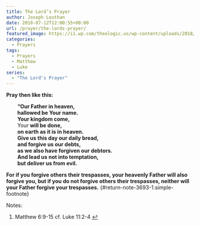 ```yaml
---
title: The Lord’s Prayer
author: Joseph Louthan
date: 2018-07-12T12:00:55+00:00
url: /prayer/the-lords-prayer/
featured_image: https://i1.wp.com/theologic.us/wp-content/uploads/2018/07/ManPrayingForCityHD-1344-x-756-.jpg?resize=825%2C510
categories:
  - Prayers
tags:
  - Prayers
  - Matthew
  - Luke
series:
  - "The Lord's Prayer"
---
```

**Pray then like this:**

<p style="padding-left: 30px;">
  <strong>“Our Father in heaven,</strong><br /> <strong>hallowed be Your name.</strong><br /> <strong>Your kingdom come,</strong><br /> Your<strong> will be done,</strong><br /> <strong>on earth as it is in heaven.</strong><br /> <strong>Give us this day our daily bread,</strong><br /> <strong>and forgive us our debts,</strong><br /> <strong>as we also have forgiven our debtors.</strong><br /> <strong>And lead us not into temptation,</strong><br /> <strong>but deliver us from evil.</strong>
</p>

**For if you forgive others their trespasses, your heavenly Father will also forgive you, but if you do not forgive others their trespasses, neither will your Father forgive your trespasses.** [][1]{#return-note-3693-1.simple-footnote}

<div class="simple-footnotes">
  <p class="notes">
    Notes:
  </p>
  
  <ol>
    <li id="note-3693-1">
      Matthew 6:9-15 cf. Luke 11:2-4 <a href="#return-note-3693-1">&#8617;</a>
    </li>
  </ol>
</div>

 [1]: #note-3693-1 "Matthew 6:9-15 cf. Luke 11:2-4"